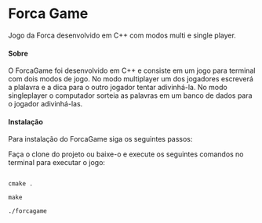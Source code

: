 # Forca Game

Jogo da Forca desenvolvido em C++ com modos multi e single player.

#### Sobre
O ForcaGame foi desenvolvido em C++ e consiste em um jogo para terminal com dois modos de jogo.
No modo multiplayer um dos jogadores escreverá a plalavra e a dica para o outro jogador tentar adivinhá-la.
No modo singleplayer o computador sorteia as palavras em um banco de dados para o jogador adivinhá-las.

#### Instalação

Para instalação do ForcaGame siga os seguintes passos:

Faça o clone do projeto ou baixe-o e execute os seguintes comandos no terminal para executar o jogo:

```

cmake .

make

./forcagame


```
